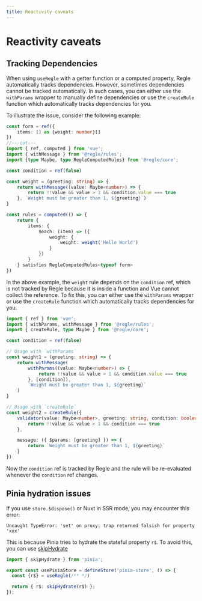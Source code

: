 ```yaml
---
title: Reactivity caveats
---
```


# Reactivity caveats

## Tracking Dependencies

When using `useRegle` with a getter function or a computed property, Regle automatically tracks dependencies. However, sometimes dependencies cannot be tracked automatically. In such cases, you can either use the `withParams` wrapper to manually define dependencies or use the `createRule` function which automatically tracks dependencies for you.

To illustrate the issue, consider the following example:

```ts twoslash
const form = ref({
    items: [] as {weight: number}[]
})
//---cut---
import { ref, computed } from 'vue';
import { withMessage } from '@regle/rules';
import {type Maybe, type RegleComputedRules} from '@regle/core';

const condition = ref(false)

const weight = (greeting: string) => {
    return withMessage((value: Maybe<number>) => {
        return !!value && value > 1 && condition.value === true
    }, `Weight must be greater than 1, ${greeting}`)
}

const rules = computed(() => {
    return {
        items: {
            $each: (item) => ({
                weight: {
                    weight: weight('Hello World')
                }
            })
        }
    } satisfies RegleComputedRules<typeof form>
})
```

In the above example, the `weight` rule depends on the `condition` ref, which is not tracked by Regle because it is inside a function and Vue cannot collect the reference. To fix this, you can either use the `withParams` wrapper or use the `createRule` function which automatically tracks dependencies for you.

```ts twoslash
import { ref } from 'vue';
import { withParams, withMessage } from '@regle/rules';
import { createRule, type Maybe } from '@regle/core';

const condition = ref(false)

// Usage with `withParams`
const weight1 = (greeting: string) => {
    return withMessage(
        withParams((value: Maybe<number>) => {
            return !!value && value > 1 && condition.value === true
        }, [condition]),
        `Weight must be greater than 1, ${greeting}`
    )
}

// Usage with `createRule`
const weight2 = createRule({
    validator(value: Maybe<number>, greeting: string, condition: boolean) {
        return !!value && value > 1 && condition === true
    },

    message: ({ $params: [greeting] }) => {
        return `Weight must be greater than 1, ${greeting}`
    }
})
```

Now the `condition` ref is tracked by Regle and the rule will be re-evaluated whenever the `condition` ref changes.


## Pinia hydration issues

If you use `store.$dispose()` or Nuxt in SSR mode, you may encounter this error:

```
Uncaught TypeError: 'set' on proxy: trap returned falsish for property 'xxx'
```

This is because Pinia tries to hydrate the stateful property `r$`.
To avoid this, you can use [skipHydrate](https://pinia.vuejs.org/api/pinia/functions/skipHydrate.html#skipHydrate-)

```ts [pinia.store.ts]
import { skipHydrate } from 'pinia';

export const usePiniaStore = defineStore('pinia-store', () => {
  const {r$} = useRegle(/** */)

  return { r$: skipHydrate(r$) };
});
```